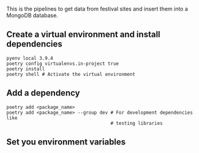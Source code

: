 This is the pipelines to get data from festival sites and insert them into a MongoDB database.

## Create a virtual environment and install dependencies
```
pyenv local 3.9.4
poetry config virtualenvs.in-project true
poetry install
poetry shell # Activate the virtual environment
```

## Add a dependency
```
poetry add <package_name>
poetry add <package_name> --group dev # For development dependencies like
                                      # testing libraries
```

## Set you environment variables
```